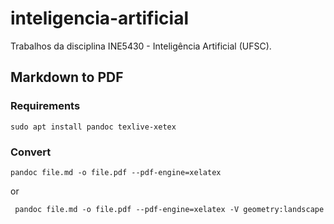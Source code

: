 # inteligencia-artificial
Trabalhos da disciplina INE5430 - Inteligência Artificial (UFSC).

## Markdown to PDF

### Requirements

```
sudo apt install pandoc texlive-xetex
```


### Convert

```shell
pandoc file.md -o file.pdf --pdf-engine=xelatex
```

or

```shell
 pandoc file.md -o file.pdf --pdf-engine=xelatex -V geometry:landscape
```